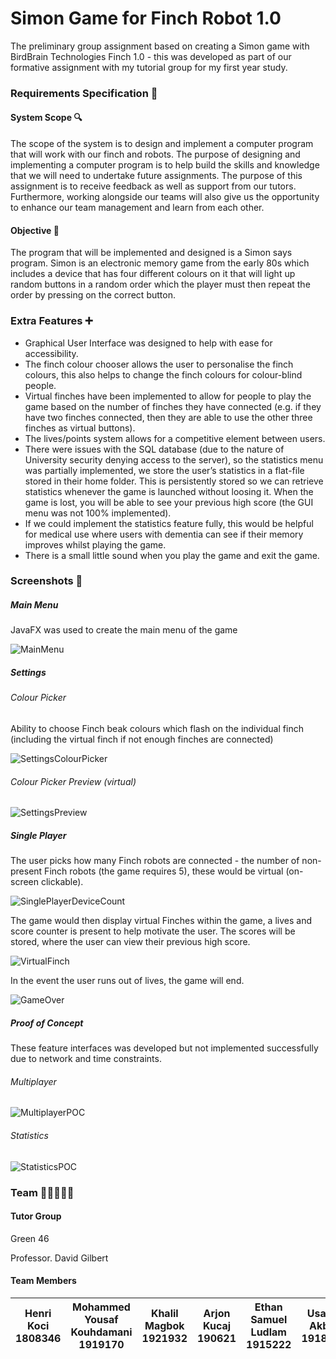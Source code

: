 # Simon Game for Finch Robot 1.0
The preliminary group assignment based on creating a Simon game with BirdBrain Technologies Finch 1.0 - this was developed as part of our formative assignment with my tutorial group for my first year study.

### Requirements Specification 📃

#### System Scope 🔍

The scope of the system is to design and implement a computer program that will work with our finch and robots. The purpose of designing and implementing a computer program is to help build the skills and knowledge that we will need to undertake future assignments. The purpose of this assignment is to receive feedback as well as support from our tutors. Furthermore, working alongside our teams will also give us the opportunity to enhance our team management and learn from each other.

#### Objective 🎯

The program that will be implemented and designed is a Simon says program. Simon is an electronic memory game from the early 80s which includes a device that has four different colours on it that will light up random buttons in a random order which the player must then repeat the order by pressing on the correct button.

### Extra Features ➕

- Graphical User Interface was designed to help with ease for accessibility.
- The finch colour chooser allows the user to personalise the finch colours, this also helps to change the finch colours for colour-blind people.
- Virtual finches have been implemented to allow for people to play the game based on the number of finches they have connected (e.g. if they have two finches connected, then they are able to use the other three finches as virtual buttons).
- The lives/points system allows for a competitive element between users.
- There were issues with the SQL database (due to the nature of University security denying access to the server), so the statistics menu was partially implemented, we store the user’s statistics in a flat-file stored in their home folder. This is persistently stored so we can retrieve statistics whenever the game is launched without loosing it. When the game is lost, you will be able to see your previous high score (the GUI menu was not 100% implemented).
- If we could implement the statistics feature fully, this would be helpful for medical use where users with dementia can see if their memory improves whilst playing the game.
- There is a small little sound when you play the game and exit the game.

### Screenshots 📸

##### Main Menu 

JavaFX was used to create the main menu of the game

![MainMenu](C:\Users\Henri\Documents\GitHub\FinchSimonGame\docs\assets\MainMenu.png)

##### Settings

###### Colour Picker

Ability to choose Finch beak colours which flash on the individual finch (including the virtual finch if not enough finches are connected)

![SettingsColourPicker](C:\Users\Henri\Documents\GitHub\FinchSimonGame\docs\assets\SettingsColourPicker.png)

###### Colour Picker Preview (virtual)

![SettingsPreview](C:\Users\Henri\Documents\GitHub\FinchSimonGame\docs\assets\SettingsPreview.png)

##### Single Player

The user picks how many Finch robots are connected - the number of non-present Finch robots (the game requires 5), these would be virtual (on-screen clickable).

![SinglePlayerDeviceCount](C:\Users\Henri\Documents\GitHub\FinchSimonGame\docs\assets\SinglePlayerDeviceCount.png)

The game would then display virtual Finches within the game, a lives and score counter is present to help motivate the user. The scores will be stored, where the user can view their previous high score.

![VirtualFinch](C:\Users\Henri\Documents\GitHub\FinchSimonGame\docs\assets\VirtualFinch.png)

In the event the user runs out of lives, the game will end.

![GameOver](C:\Users\Henri\Documents\GitHub\FinchSimonGame\docs\assets\GameOver.png)

##### Proof of Concept

These feature interfaces was developed but not implemented successfully due to network and time constraints.

###### Multiplayer

![MultiplayerPOC](C:\Users\Henri\Documents\GitHub\FinchSimonGame\docs\assets\MultiplayerPOC.png)

###### Statistics

![StatisticsPOC](C:\Users\Henri\Documents\GitHub\FinchSimonGame\docs\assets\StatisticsPOC.png)

### Team 🧑🏻‍🤝‍🧑🏻

#### Tutor Group

Green 46

Professor. David Gilbert

#### Team Members

| Henri Koci 1808346 | Mohammed Yousaf Kouhdamani 1919170 | Khalil Magbok 1921932 | Arjon Kucaj 190621 | Ethan Samuel Ludlam 1915222 | Usama Akbar 1918711 | Terence Kwun Hoo Liu 1908563 |
| ------------------ | ---------------------------------- | --------------------- | ------------------ | --------------------------- | ------------------- | ---------------------------- |
